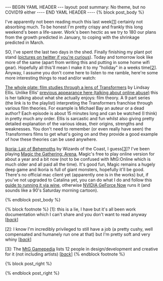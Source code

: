 --- BEGIN YAML HEADER ---
layout: post
summary: No theme, but no COVID19 either
---- END YAML HEADER ----
{% block post_body %}

I've apparently not been reading much this last week[[1](#footnote1)<a id="jumpback1"></a>] certainly not absorbing much. To be honest I'm pretty crispy and frankly this long weekend's been a life-saver. Work's been hectic as we try to 180 our plans from the growth predicted in January, to coping with the shrinkage predicted in March.

SO, I've spent the last two days in the shed. Finally finishing my plant pot stand ([pictures on twitter if you're curious](https://twitter.com/sam_cook/status/1248945410263134208)). Today and tomorrow look like more of the same (apart from writing this and putting in some home wifi gear). Hopefully all this'll mean I make it to my "holiday" in a weeks time[[2](#footnote2)<a id="jumpback2"></a>]. Anyway, I assume you don't come here to listen to me ramble, here're some more interesting things to read and/or watch:

[The whole plate: film studies through a lens of Transformers](https://www.youtube.com/playlist?list=PLJGOq3JclTH8J73o2Z4VMaSYZDNG3xeZ7) by Lindsay Ellis. Unlike Ellis' [previous appearance here (talking about online abuse)](/posts/2019-10-20-WR-A-lot.html#ellis) this is her talking about what she actually enjoys: film theory. A 9 part series (the link is to the playlist) interpreting the Transformers franchise through various film theories. For example is Michael Bay an auteur or a dead author? Each episode is about 15 minutes long and can be watched (I think) in pretty much any order. Ellis is sarcastic and fun whilst also giving pretty detailed explanation of the various ideas, their origins, strengths and weaknesses. You don't need to remember (or even really have seen) the Transformers films to get what's going on and they provide a good example of how these theories can be used anywhere.

[Ikoria: Lair of Behemoths](https://magic.wizards.com/en/articles/archive/card-image-gallery/ikoria-lair-behemoths) by Wizards of the Coast, I guess[[3](#footnote3)<a id="jumpback3"></a>]? I've been playing [Magic the Gathering: Arena](https://magic.wizards.com/en/mtgarena), Magic's free to play online version for about a year and a bit now (not to be confused with MtG:Online which is much older and all paid all the time). It's good fun, Magic remains a hugely deep game and Ikoria is full of giant monsters, hopefully it'll be good. There's no official mac client yet (apparently one is in the works) but, if you've not upgraded to Catalina yet, you can do what I do and follow this [guide to running it via wine](https://www.reddit.com/r/MagicArena/comments/95rgko/a_guide_to_run_mtg_arena_with_wine_on_osx/), otherwise [NVIDIA GeForce Now](https://www.nvidia.com/en-us/geforce-now/) runs it (and sounds like a 90's Saturday morning cartoon).

{% endblock post_body %}

{% block footnote %}
[1<a id="footnote1"></a>]: this is a lie, I have but it's all been work documentation which I can't share and you don't want to read anyway [[*back*](#jumpback1)]

[2<a id="footnote2"></a>]: I know I'm incredibly privileged to still have a job (a pretty cushy, well compensated and humanely run one at that) but I'm pretty soft and very whiny [[*back*](#jumpback2)]

[3<a id="footnote3"></a>]: The [MtG Gamepedia](https://mtg.gamepedia.com/Ikoria:_Lair_of_Behemoths) lists 12 people in design/development and creative for it (not including artists) [[*back*](#jumpback3)]
{% endblock footnote %}

{% block post_right %}

{% endblock post_right %}
